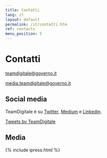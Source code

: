 ```yaml
---
title: Contatti
lang: it
layout: default
permalink: /it/contatti.htm
ref: contacts
menu_position: 5
---
```

# Contatti

[teamdigitale@governo.it](mailto:teamdigitale@governo.it)

[media.teamdigitale@governo.it](mailto:media.teamdigitale@governo.it)

## Social media
TeamDigitale è su [Twitter](https://twitter.com/teamdigitaleIT), [Medium](https://medium.com/team-per-la-trasformazione-digitale) e [Linkedin](https://www.linkedin.com/company/15194879/).



<a class="twitter-timeline"  href="https://twitter.com/teamdigitaleIT" data-height="400" >Tweets by TeamDigitale</a>


## Media

{% include ipress.html %}
<div id="content-ipress" data-key="01e87bed-f52e-4d6d-af32-c4ea59fd300a" data-lang="it" data-size="10"></div>
<script type="text/javascript" src="/js/ipress.js"></script>



